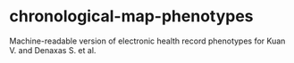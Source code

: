 # chronological-map-phenotypes
Machine-readable version of electronic health record phenotypes for Kuan V. and Denaxas S. et al.
